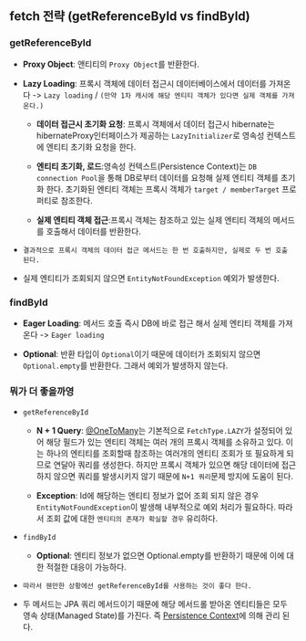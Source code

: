 ## fetch 전략 (getReferenceById vs findById)

### getReferenceById

- **Proxy Object**: 앤티티의 `Proxy Object`를 반환한다.

- **Lazy Loading**: 프록시 객체에 데이터 접근시 데이터베이스에서 데이터를 가져온다 -> `Lazy loading` / `(만약 1차 캐시에 해당 엔티티 객체가 있다면 실제 객체를 가져온다.)`

  - **데이터 접근시 초기화 요청**: 프록시 객체에서 데이터 접근시 hibernate는 hibernateProxy인터페이스가 제공하는 `LazyInitializer`로 영속성 컨텍스트에 엔티티 초기화 요청을 한다.

  - **엔티티 초기화, 로드**:영속성 컨텍스트(Persistence Context)는 `DB connection Pool`을 통해 DB로부터 데이터를 요청해 실제 엔티티 객체를 초기화 한다. 초기화된 엔티티 객체는 프록시 객체가 `target / memberTarget` 프로퍼티로 참조한다.

  - **실제 엔티티 객체 접근**:프록시 객체는 참조하고 있는 실제 엔티티 객체의 메서드를 호출해서 데이터를 반환한다.

- `결과적으로 프록시 객체의 데이터 접근 메서드는 한 번 호출하지만, 실제로 두 번 호출 된다.`

- 실제 엔티티가 조회되지 않으면 `EntityNotFoundException` 예외가 발생한다.

### findById

- **Eager Loading**: 메서드 호출 즉시 DB에 바로 접근 해서 실제 엔티티 객체를 가져온다 -> `Eager loading`

- **Optional**: 반환 타입이 `Optional`이기 때문에 데이터가 조회되지 않으면 `Optional.empty`를 반환한다. 그래서 예외가 발생하지 않는다.

### 뭐가 더 좋을까영

- `getReferenceById`

  - **N + 1 Query**: [@OneToMany](./7.JPA_JoinColumn_Association_mapping.md#onetomany)는 기본적으로 `FetchType.LAZY`가 설정되어 있어 해당 필드가 있는 엔티티 객체는 여러 개의 프록시 객체를 소유하고 있다. 이는 하나의 엔티티를 조회할때 참조하는 여러개의 엔티티 조회가 또 필요하게 되므로 연달아 쿼리를 생성한다. 하지만 프록시 객체가 있으면 해당 데이터에 접근 하지 않으면 쿼리를 발생시키지 않기 때문에 `N+1 쿼리`문제 방지에 도움이 된다.

  - **Exception**: Id에 해당하는 엔티티 정보가 없어 조회 되지 않은 경우 `EntityNotFoundException`이 발생해 내부적으로 예외 처리가 필요하다. 따라서 조회 값에 대한 `엔티티의 존재가 확실할 경우` 유리하다.

- `findById`
  - **Optional**: 엔티티 정보가 없으면 Optional.empty를 반환하기 때문에 이에 대한 적절한 대응이 가능하다.
- `따라서 웬만한 상황에선 getReferenceById를 사용하는 것이 좋다 한다.`

- 두 메서드는 JPA 쿼리 메서드이기 때문에 해당 메서드롤 받아온 엔티티들은 모두 영속 상태(Managed State)를 가진다. 즉 [Persistence Context](./16.Persistence_Context.md)에 의해 관리 된다.
